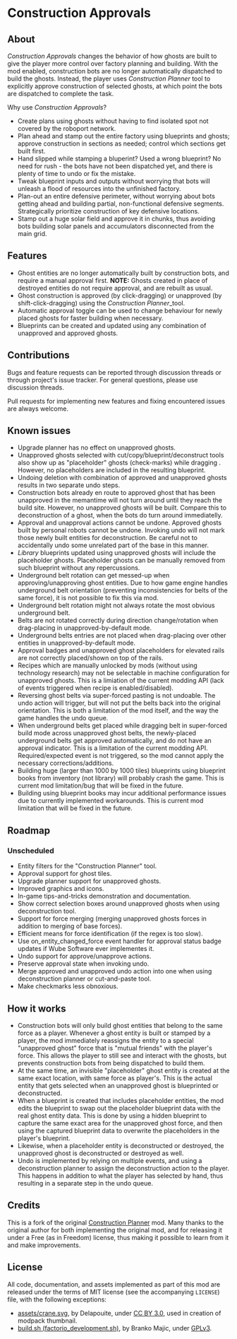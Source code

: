 Construction Approvals
======================


About
-----

*Construction Approvals* changes the behavior of how ghosts are built to give the player more control over factory planning and building. With the mod enabled, construction bots are no longer automatically dispatched to build the ghosts. Instead, the player uses *Construction Planner* tool to explicitly approve construction of selected ghosts, at which point the bots are dispatched to complete the task.

Why use *Construction Approvals*?

-   Create plans using ghosts without having to find isolated spot not covered by the roboport network.
-   Plan ahead and stamp out the entire factory using blueprints and ghosts; approve construction in sections as needed; control which sections get built first.
-   Hand slipped while stamping a bluperint? Used a wrong blueprint? No need for rush - the bots have not been dispatched yet, and there is plenty of time to undo or fix the mistake.
-   Tweak blueprint inputs and outputs without worrying that bots will unleash a flood of resources into the unfinished factory.
-   Plan-out an entire defensive perimeter, without worrying about bots getting ahead and building partial, non-functional defensive segments. Strategically prioritize construction of key defensive locations.
-   Stamp out a huge solar field and approve it in chunks, thus avoiding bots building solar panels and accumulators disconnected from the main grid.


Features
--------

-   Ghost entities are no longer automatically built by construction bots, and require a manual approval first. **NOTE:** Ghosts created in place of destroyed entities do not require approval, and are rebuilt as usual.
-   Ghost construction is approved (by click-dragging) or unapproved (by shift-click-dragging) using the *Construction Planner*_tool.
-   Automatic approval toggle can be used to change behaviour for newly placed ghosts for faster building when necessary.
-   Blueprints can be created and updated using any combination of unapproved and approved ghosts.


Contributions
-------------

Bugs and feature requests can be reported through discussion threads or through project's issue tracker. For general questions, please use discussion threads.

Pull requests for implementing new features and fixing encountered issues are always welcome.


Known issues
------------

-   Upgrade planner has no effect on unapproved ghosts.
-   Unapproved ghosts selected with cut/copy/blueprint/deconstruct tools also show up as "placeholder" ghosts (check-marks) while dragging . However, no placeholders are included in the resulting blueprint.
-   Undoing deletion with combination of approved and unapproved ghosts results in two separate undo steps.
-   Construction bots already en route to approved ghost that has been unapproved in the memantime will not turn around until they reach the build site. However, no unapproved ghosts will be built. Compare this to deconstruction of a ghost, when the bots do turn around immediatelly.
-   Approval and unapproval actions cannot be undone. Approved ghosts built by personal robots cannot be undone. Invoking undo will not mark those newly built entities for deconstruction. Be careful not to accidentally undo some unrelated part of the base in this manner.
-   *Library* blueprints updated using unapproved ghosts will include the placeholder ghosts. Placeholder ghosts can be manually removed from such blueprint without any repercussions.
-   Underground belt rotation can get messed-up when approving/unapproving ghost entities. Due to how game engine handles underground belt orientation (preventing inconsistencies for belts of the same force), it is not possible to fix this via mod.
-   Underground belt rotation might not always rotate the most obvious underground belt.
-   Belts are not rotated correctly during direction change/rotation when drag-placing in unapproved-by-default mode.
-   Underground belts entries are not placed when drag-placing over other entities in unapproved-by-default mode.
-   Approval badges and unapproved ghost placeholders for elevated rails are not correctly placed/shown on top of the rails.
-   Recipes which are manually unlocked by mods (without using technology research) may not be selectable in machine configuration for unapproved ghosts. This is a limiation of the current modding API (lack of events triggered when recipe is enabled/disabled).
-   Reversing ghost belts via super-forced pasting is not undoable. The undo action will trigger, but will not put the belts back into the original orientation. This is both a limitation of the mod itself, and the way the game handles the undo queue.
-   When underground belts get placed while dragging belt in super-forced build mode across unapproved ghost belts, the newly-placed underground belts get approved automatically, and do not have an approval indicator. This is a limitation of the current modding API. Required/expected event is not triggered, so the mod cannot apply the necessary corrections/additions.
-   Building huge (larger than 1000 by 1000 tiles) blueprints using blueprint books from inventory (not library) will probably crash the game. This is current mod limitation/bug that will be fixed in the future.
-   Building using blueprint books may incur additional performance issues due to currently implemented workarounds. This is current mod limitation that will be fixed in the future.


Roadmap
-------

### Unscheduled

-   Entity filters for the "Construction Planner" tool.
-   Approval support for ghost tiles.
-   Upgrade planner support for unapproved ghosts.
-   Improved graphics and icons.
-   In-game tips-and-tricks demonstration and documentation.
-   Show correct selection boxes around unapproved ghosts when using deconstruction tool.
-   Support for force merging (merging unapproved ghosts forces in addition to merging of base forces).
-   Efficient means for force identification (if the regex is too slow).
-   Use on\_entity\_changed_force event handler for approval status badge updates if Wube Software ever implementes it.
-   Undo support for approve/unapprove actions.
-   Preserve approval state when invoking undo.
-   Merge approved and unapproved undo action into one when using deconstruction planner or cut-and-paste tool.
-   Make checkmarks less obnoxious.


How it works
------------

-   Construction bots will only build ghost entities that belong to the same force as a player. Whenever a ghost entity is built or stamped by a player, the mod immediately reassigns the entity to a special "unapproved ghost" force that is "mutual friends" with the player's force. This allows the player to still see and interact with the ghosts, but prevents construction bots from being dispatched to build them.
-   At the same time, an invisible "placeholder" ghost entity is created at the same exact location, with same force as player's. This is the actual entity that gets selected when an unapproved ghost is blueprinted or deconstructed.
-   When a blueprint is created that includes placeholder entities, the mod edits the blueprint to swap out the placeholder blueprint data with the real ghost entity data. This is done by using a hidden blueprint to capture the same exact area for the unapproved ghost force, and then using the captured blueprint data to overwrite the placeholders in the player's blueprint.
-   Likewise, when a placeholder entity is deconstructed or destroyed, the unapproved ghost is deconstructed or destroyed as well.
-   Undo is implemented by relying on multiple events, and using a deconstruction planner to assign the deconstruction action to the player. This happens in addition to what the player has selected by hand, thus resulting in a separate step in the undo queue.


Credits
-------

This is a fork of the original [Construction Planner](https://mods.factorio.com/mod/ConstructionPlanner) mod. Many thanks to the original author for both implementing the original mod, and for releasing it under a Free (as in Freedom) license, thus making it possible to learn from it and make improvements.


License
-------

All code, documentation, and assets implemented as part of this mod are released under the terms of MIT license (see the accompanying `LICENSE`) file, with the following exceptions:

-   [assets/crane.svg](https://game-icons.net/1x1/delapouite/crane.html), by Delapouite, under [CC BY 3.0](http://creativecommons.org/licenses/by/3.0/), used in creation of modpack thumbnail.
-   [build.sh (factorio_development.sh)](https://code.majic.rs/majic-scripts/), by Branko Majic, under [GPLv3](https://www.gnu.org/licenses/gpl-3.0.html).
